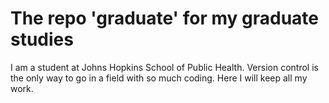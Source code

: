 The repo 'graduate' for my graduate studies
===========================================

I am a student at Johns Hopkins School of Public Health.
Version control is the only way to go in a field with so 
much coding. Here I will keep all my work.
